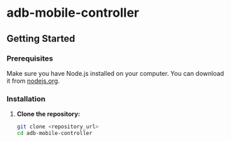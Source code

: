 # adb-mobile-controller

## Getting Started

### Prerequisites

Make sure you have Node.js installed on your computer. You can download it from [nodejs.org](https://nodejs.org/).

### Installation

1. **Clone the repository:**
   ```bash
   git clone <repository_url>
   cd adb-mobile-controller
